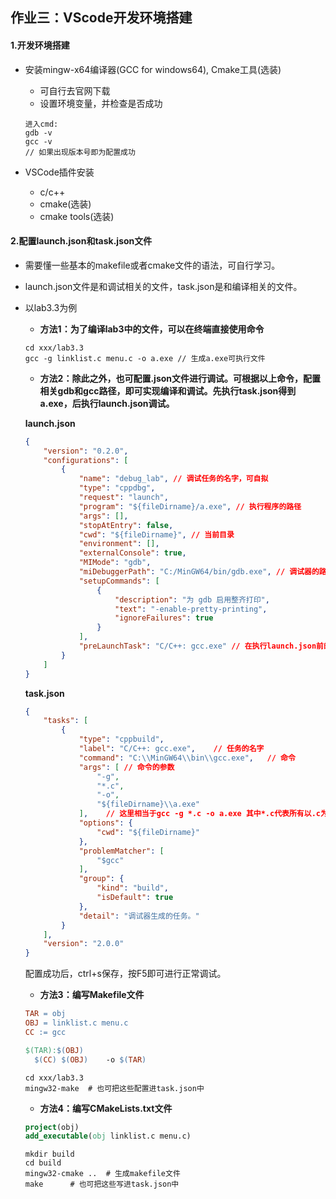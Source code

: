 ## 作业三：VScode开发环境搭建

#### 1.开发环境搭建

- 安装mingw-x64编译器(GCC for windows64), Cmake工具(选装) 

  - 可自行去官网下载
  - 设置环境变量，并检查是否成功

  ```
  进入cmd:
  gdb -v	
  gcc -v		
  // 如果出现版本号即为配置成功
  ```

- VSCode插件安装
  - c/c++
  - cmake(选装)
  - cmake tools(选装)

####  2.配置launch.json和task.json文件

- 需要懂一些基本的makefile或者cmake文件的语法，可自行学习。

- launch.json文件是和调试相关的文件，task.json是和编译相关的文件。

- 以lab3.3为例

  - **方法1：为了编译lab3中的文件，可以在终端直接使用命令**

  ```shell
  cd xxx/lab3.3
  gcc -g linklist.c menu.c -o a.exe	// 生成a.exe可执行文件
  ```

  - **方法2：除此之外，也可配置.json文件进行调试。可根据以上命令，配置相关gdb和gcc路径，即可实现编译和调试。先执行task.json得到a.exe，后执行launch.json调试。**

  **launch.json**

  ```json
  {
      "version": "0.2.0",
      "configurations": [
          {
              "name": "debug_lab", // 调试任务的名字，可自拟
              "type": "cppdbg",		
              "request": "launch",	
              "program": "${fileDirname}/a.exe", // 执行程序的路径
              "args": [],
              "stopAtEntry": false,
              "cwd": "${fileDirname}", // 当前目录
              "environment": [],
              "externalConsole": true,
              "MIMode": "gdb",		
              "miDebuggerPath": "C:/MinGW64/bin/gdb.exe", // 调试器的路径
              "setupCommands": [
                  {
                      "description": "为 gdb 启用整齐打印",
                      "text": "-enable-pretty-printing",
                      "ignoreFailures": true
                  }
              ],
              "preLaunchTask": "C/C++: gcc.exe"	// 在执行launch.json前的任务，也就是执行task.json
          }
      ]
  }
  ```

  **task.json**

  ```json
  {
      "tasks": [
          {
              "type": "cppbuild",
              "label": "C/C++: gcc.exe",	// 任务的名字
              "command": "C:\\MinGW64\\bin\\gcc.exe",	// 命令
              "args": [	// 命令的参数
                  "-g",
                  "*.c",
                  "-o",
                  "${fileDirname}\\a.exe"
              ],	// 这里相当于gcc -g *.c -o a.exe	其中*.c代表所有以.c为后缀的文件
              "options": {
                  "cwd": "${fileDirname}"
              },
              "problemMatcher": [
                  "$gcc"
              ],
              "group": {
                  "kind": "build",
                  "isDefault": true
              },
              "detail": "调试器生成的任务。"
          }
      ],
      "version": "2.0.0"
  }
  ```

  配置成功后，ctrl+s保存，按F5即可进行正常调试。

  - **方法3：编写Makefile文件**

  ```makefile
  TAR = obj
  OBJ = linklist.c menu.c
  CC := gcc
  
  $(TAR):$(OBJ)
  	$(CC) $(OBJ)	-o $(TAR)
  ```

  ```shell
  cd xxx/lab3.3
  mingw32-make	# 也可把这些配置进task.json中
  ```

  - **方法4：编写CMakeLists.txt文件**

  ```cmake
  project(obj)
  add_executable(obj linklist.c menu.c)
  ```

  ```shell
  mkdir build
  cd build
  mingw32-cmake ..	# 生成makefile文件
  make 		# 也可把这些写进task.json中
  ```

